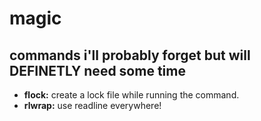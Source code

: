 # magic
## commands i'll probably forget but will DEFINETLY need some time

- **flock:** create a lock file while running the command.
- **rlwrap:** use readline everywhere!
